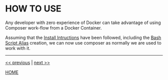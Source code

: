 # HOW TO USE

Any developer with zero experience of Docker can take advantage of using Composer work-flow from a Docker Container.

Assuming that the [Install Intructions](install.md) have been followed, including the
[Bash Script Alias](install.md#bash-script-alias) creation, we can now use composer as normally we are used to work with it.


---

[<< previous](install.md) | [next >>](./../../CONTRIBUTING.md)

[HOME](./../../README.md)
